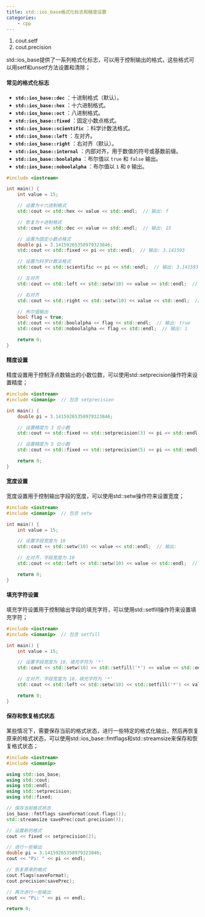 ```yaml
---
title: std::ios_base格式化标志和精度设置
categories:
	- cpp
---
```

1. cout.setf
2. cout.precision

<!-- more -->

std::ios_base提供了一系列格式化标志，可以用于控制输出的格式，这些格式可以用setf和unsetf方法设置和清除；

#### 常见的格式化标志

* **`std::ios_base::dec`** ：十进制格式（默认）。
* **`std::ios_base::hex`** ：十六进制格式。
* **`std::ios_base::oct`** ：八进制格式。
* **`std::ios_base::fixed`** ：固定小数点格式。
* **`std::ios_base::scientific`** ：科学计数法格式。
* **`std::ios_base::left`** ：左对齐。
* **`std::ios_base::right`** ：右对齐（默认）。
* **`std::ios_base::internal`** ：内部对齐，用于数值的符号或基数前缀。
* **`std::ios_base::boolalpha`** ：布尔值以 `true` 和 `false` 输出。
* **`std::ios_base::noboolalpha`** ：布尔值以 `1` 和 `0` 输出。

```cpp
#include <iostream>

int main() {
    int value = 15;

    // 设置为十六进制格式
    std::cout << std::hex << value << std::endl;  // 输出: f

    // 恢复为十进制格式
    std::cout << std::dec << value << std::endl;  // 输出: 15

    // 设置为固定小数点格式
    double pi = 3.14159265358979323846;
    std::cout << std::fixed << pi << std::endl;  // 输出: 3.141593

    // 设置为科学计数法格式
    std::cout << std::scientific << pi << std::endl;  // 输出: 3.141593e+00

    // 左对齐
    std::cout << std::left << std::setw(10) << value << std::endl;  // 输出: 15        |

    // 右对齐
    std::cout << std::right << std::setw(10) << value << std::endl;  // 输出:        15|

    // 布尔值输出
    bool flag = true;
    std::cout << std::boolalpha << flag << std::endl;  // 输出: true
    std::cout << std::noboolalpha << flag << std::endl;  // 输出: 1

    return 0;
}
```


#### 精度设置

精度设置用于控制浮点数输出的小数位数，可以使用std::setprecision操作符来设置精度；

```cpp
#include <iostream>
#include <iomanip>  // 包含 setprecision

int main() {
    double pi = 3.14159265358979323846;

    // 设置精度为 3 位小数
    std::cout << std::fixed << std::setprecision(3) << pi << std::endl;  // 输出: 3.142

    // 设置精度为 5 位小数
    std::cout << std::fixed << std::setprecision(5) << pi << std::endl;  // 输出: 3.14159

    return 0;
}
```

#### 宽度设置

宽度设置用于控制输出字段的宽度，可以使用std::setw操作符来设置宽度；

```cpp
#include <iostream>
#include <iomanip>  // 包含 setw

int main() {
    int value = 15;

    // 设置字段宽度为 10
    std::cout << std::setw(10) << value << std::endl;  // 输出:        15

    // 左对齐，字段宽度为 10
    std::cout << std::left << std::setw(10) << value << std::endl;  // 输出: 15        |

    return 0;
}

```

#### 填充字符设置

填充字符设置用于控制输出字段的填充字符，可以使用std::setfill操作符来设置填充字符；

```cpp
#include <iostream>
#include <iomanip>  // 包含 setfill

int main() {
    int value = 15;

    // 设置字段宽度为 10，填充字符为 '*'
    std::cout << std::setw(10) << std::setfill('*') << value << std::endl;  // 输出: *****15

    // 左对齐，字段宽度为 10，填充字符为 '*'
    std::cout << std::left << std::setw(10) << std::setfill('*') << value << std::endl;  // 输出: 15********

    return 0;
}
```

#### 保存和恢复格式状态

某些情况下，需要保存当前的格式状态，进行一些特定的格式化输出，然后再恢复原来的格式状态，可以使用std::ios_base::fmtflags和std::streamsize来保存和恢复格式状态；

```cpp
#include <iostream>
#include <iomanip>

using std::ios_base;
using std::cout;
using std::endl;
using std::setprecision;
using std::fixed;

// 保存当前格式状态
ios_base::fmtflags saveFormat(cout.flags());
std::streamsize savePrec(cout.precision());

// 设置新的格式
cout << fixed << setprecision(2);

// 进行一些输出
double pi = 3.14159265358979323846;
cout << "Pi: " << pi << endl;

// 恢复原来的格式
cout.flags(saveFormat);
cout.precision(savePrec);

// 再次进行一些输出
cout << "Pi: " << pi << endl;

return 0;
```
